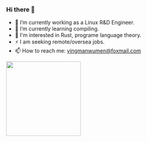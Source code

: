 ### Hi there 👋

<!--
**yingmanwumen/yingmanwumen** is a ✨ _special_ ✨ repository because its `README.md` (this file) appears on your GitHub profile.

Here are some ideas to get you started:
- 👯 I’m looking to collaborate on ...
- 🤔 I’m looking for help with ...
- 💬 Ask me about ...
- 😄 Pronouns: ...
- ⚡ Fun fact: ...
-->
- 🔭 I’m currently working as a Linux R&D Engineer.
- 🌱 I’m currently learning compiling.
- 🤔 I'm interested in Rust, programe language theory.
- ⚡ I am seeking remote/oversea jobs.
- 📫 How to reach me: yingmanwumen@foxmail.com

<div>
<img height="200px" src="https://github-readme-stats.vercel.app/api?username=yingmanwumen">
<!----
<img height="200px" src="https://github-readme-stats.vercel.app/api/top-langs/?username=yingmanwumen">
----!>
</div>
